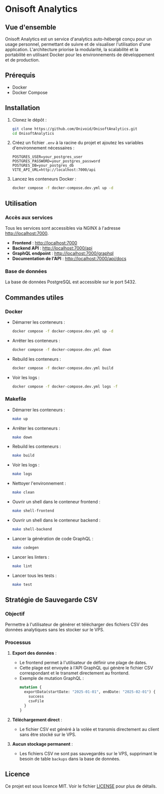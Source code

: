 # Onisoft Analytics

## Vue d'ensemble
Onisoft Analytics est un service d'analytics auto-hébergé conçu pour un usage personnel, permettant de suivre et de visualiser l'utilisation d'une application. L'architecture priorise la modularité, la scalabilité et la portabilité en utilisant Docker pour les environnements de développement et de production.

## Prérequis
- Docker
- Docker Compose

## Installation

1. Clonez le dépôt :
   ```sh
   git clone https://github.com/Onivoid/OnisoftAnalytics.git
   cd OnisoftAnalytics
   ```

2. Créez un fichier `.env` à la racine du projet et ajoutez les variables d'environnement nécessaires :
   ```env
   POSTGRES_USER=your_postgres_user
   POSTGRES_PASSWORD=your_postgres_password
   POSTGRES_DB=your_postgres_db
   VITE_API_URL=http://localhost:7000/api
   ```

3. Lancez les conteneurs Docker :
   ```sh
   docker compose -f docker-compose.dev.yml up -d
   ```

## Utilisation

### Accès aux services
Tous les services sont accessibles via NGINX à l'adresse [http://localhost:7000](http://localhost:7000).

- **Frontend** : [http://localhost:7000](http://localhost:7000)
- **Backend API** : [http://localhost:7000/api](http://localhost:7000/api)
- **GraphQL endpoint** : [http://localhost:7000/graphql](http://localhost:7000/graphql)
- **Documentation de l'API** : [http://localhost:7000/api/docs](http://localhost:7000/api/docs)

### Base de données
La base de données PostgreSQL est accessible sur le port 5432.

## Commandes utiles

### Docker
- Démarrer les conteneurs :
  ```sh
  docker compose -f docker-compose.dev.yml up -d
  ```
- Arrêter les conteneurs :
  ```sh
  docker compose -f docker-compose.dev.yml down
  ```
- Rebuild les conteneurs :
  ```sh
  docker compose -f docker-compose.dev.yml build
  ```
- Voir les logs :
  ```sh
  docker compose -f docker-compose.dev.yml logs -f
  ```

### Makefile
- Démarrer les conteneurs :
  ```sh
  make up
  ```
- Arrêter les conteneurs :
  ```sh
  make down
  ```
- Rebuild les conteneurs :
  ```sh
  make build
  ```
- Voir les logs :
  ```sh
  make logs
  ```
- Nettoyer l'environnement :
  ```sh
  make clean
  ```
- Ouvrir un shell dans le conteneur frontend :
  ```sh
  make shell-frontend
  ```
- Ouvrir un shell dans le conteneur backend :
  ```sh
  make shell-backend
  ```
- Lancer la génération de code GraphQL :
  ```sh
  make codegen
  ```
- Lancer les linters :
  ```sh
  make lint
  ```
- Lancer tous les tests :
  ```sh
  make test
  ```

## Stratégie de Sauvegarde CSV

### Objectif
Permettre à l'utilisateur de générer et télécharger des fichiers CSV des données analytiques sans les stocker sur le VPS.

### Processus
1. **Export des données** :
   - Le frontend permet à l'utilisateur de définir une plage de dates.
   - Cette plage est envoyée à l'API GraphQL qui génère le fichier CSV correspondant et le transmet directement au frontend.
   - Exemple de mutation GraphQL :
     ```graphql
     mutation {
       exportData(startDate: "2025-01-01", endDate: "2025-02-01") {
         success
         csvFile
       }
     }
     ```

2. **Téléchargement direct** :
   - Le fichier CSV est généré à la volée et transmis directement au client sans être stocké sur le VPS.

3. **Aucun stockage permanent** :
   - Les fichiers CSV ne sont pas sauvegardés sur le VPS, supprimant le besoin de table `backups` dans la base de données.

## Licence
Ce projet est sous licence MIT. Voir le fichier [LICENSE](LICENSE) pour plus de détails.